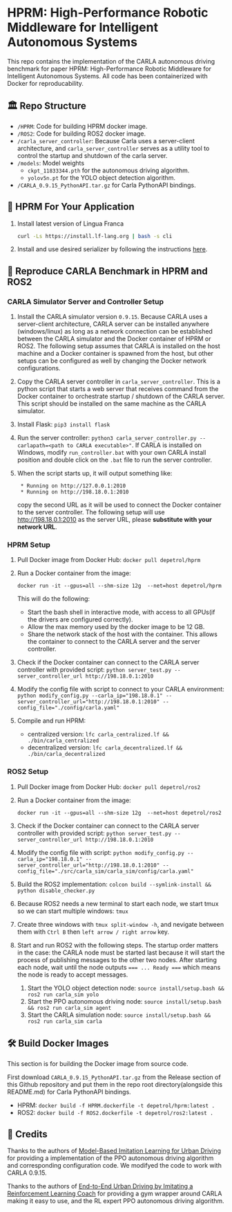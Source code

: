 # HPRM: High-Performance Robotic Middleware for Intelligent Autonomous Systems

This repo contains the implementation of the CARLA autonomous driving benchmark for paper HPRM: High-Performance Robotic Middleware for Intelligent Autonomous Systems. All code has been containerized with Docker for reproducability.

## 🏛️ Repo Structure

* `/HPRM`: Code for building HPRM docker image.
* `/ROS2`: Code for building ROS2 docker image.
* `/carla_server_controller`: Because Carla uses a server-client architecture, and `carla_server_controller` serves as a utility tool to control the startup and shutdown of the carla server.
* `/models`: Model weights
  * `ckpt_11833344.pth` for the autonomous driving algorithm.
  * `yolov5n.pt` for the YOLO object detection algorithm.
* `/CARLA_0.9.15_PythonAPI.tar.gz` for Carla PythonAPI bindings.

## 🚀 HPRM For Your Application

1. Install latest version of Lingua Franca

   ```bash
   curl -Ls https://install.lf-lang.org | bash -s cli
   ```
2. Install and use desired serializer by following the instructions [here](https://github.com/Depetrol/Serializers).

## 🔄 Reproduce CARLA Benchmark in HPRM and ROS2

### CARLA Simulator Server and Controller Setup

1. Install the CARLA simulator version `0.9.15`. Because CARLA uses a server-client architecture, CARLA server can be installed anywhere (windows/linux) as long as a network connection can be established between the CARLA simulator and the Docker container of HPRM or ROS2. The following setup assumes that CARLA is installed on the host machine and a Docker container is spawned from the host, but other setups can be configured as well by changing the Docker network configurations.
2. Copy the CARLA server controller in `carla_server_controller`. This is a python script that starts a web server that receives command from the Docker container to orchestrate startup / shutdown of the CARLA server. This script should be installed on the same machine as the CARLA simulator.
3. Install Flask: `pip3 install flask`
4. Run the server controller: `python3 carla_server_controller.py --carlapath=<path to CARLA executable>"`. If CARLA is installed on Windows, modify `run_controller.bat` with your own CARLA install position and double click on the `.bat` file to run the server controller.
5. When the script starts up, it will output something like:

   ```
    * Running on http://127.0.0.1:2010
    * Running on http://198.18.0.1:2010
   ```

   copy the second URL as it will be used to connect the Docker container to the server controller. The following setup will use http://198.18.0.1:2010 as the server URL, please **substitute with your network URL**.

### HPRM Setup

1. Pull Docker image from Docker Hub: `docker pull depetrol/hprm`
2. Run a Docker container from the image:

   ```
   docker run -it --gpus=all --shm-size 12g  --net=host depetrol/hprm
   ```

   This will do the following:

   - Start the bash shell in interactive mode, with access to all GPUs(if the drivers are configured correctly).
   - Allow the max memory used by the docker image to be 12 GB.
   - Share the network stack of the host with the container. This allows the container to connect to the CARLA server and the server controller.
3. Check if the Docker container can connect to the CARLA server controller with provided script: `python server_test.py --server_controller_url http://198.18.0.1:2010`
4. Modify the config file with script to connect to your CARLA environment: `python modify_config.py --carla_ip="198.18.0.1" --server_controller_url="http://198.18.0.1:2010" --config_file="./config/carla.yaml"`
5. Compile and run HPRM:

   - centralized version: `lfc carla_centralized.lf && ./bin/carla_centralized`
   - decentralized version: `lfc carla_decentralized.lf && ./bin/carla_decentralized`

### ROS2 Setup

1. Pull Docker image from Docker Hub: `docker pull depetrol/ros2`
2. Run a Docker container from the image:

   ```
   docker run -it --gpus=all --shm-size 12g  --net=host depetrol/ros2
   ```
3. Check if the Docker container can connect to the CARLA server controller with provided script: `python server_test.py --server_controller_url http://198.18.0.1:2010`
4. Modify the config file with script: `python modify_config.py --carla_ip="198.18.0.1" --server_controller_url="http://198.18.0.1:2010" --config_file="./src/carla_sim/carla_sim/config/carla.yaml"`
5. Build the ROS2 implementation: `colcon build --symlink-install && python disable_checker.py`
6. Because ROS2 needs a new terminal to start each node, we start tmux so we can start multiple windows: `tmux`
7. Create three windows with `tmux split-window -h`, and nevigate between them with `Ctrl B` then `left arrow / right arrow` key.
8. Start and run ROS2 with the following steps. The startup order matters in the case: the CARLA node must be started last because it will start the process of publishing messages to the other two nodes. After starting each node, wait until the node outputs `=== ... Ready ===` which means the node is ready to accept messages.

   1. Start the YOLO object detection node: `source install/setup.bash && ros2 run carla_sim yolo`
   2. Start the PPO autonomous driving node: `source install/setup.bash && ros2 run carla_sim agent`
   3. Start the CARLA simulation node: `source install/setup.bash && ros2 run carla_sim carla`

## 🛠️ Build Docker Images

This section is for building the Docker image from source code.

First download `CARLA_0.9.15_PythonAPI.tar.gz` from the Release section of this Github repository and put them in the repo root directory(alongside this README.md) for Carla PythonAPI bindings.

* HPRM: `docker build -f HPRM.dockerfile -t depetrol/hprm:latest .`
* ROS2: `docker build -f ROS2.dockerfile -t depetrol/ros2:latest .`

## 🙌 Credits

Thanks to the authors of [Model-Based Imitation Learning for Urban Driving](https://github.com/wayveai/mile) for providing a implementation of the PPO autonomous driving algorithm and corresponding configuration code. We modifyed the code to work with CARLA 0.9.15.

Thanks to the authors of [End-to-End Urban Driving by Imitating a Reinforcement Learning Coach](https://github.com/zhejz/carla-roach) for providing a gym wrapper around CARLA making it easy to use, and the RL expert PPO autonomous driving algorithm.
